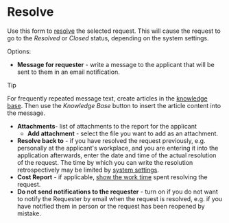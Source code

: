 # Resolve
   
Use this form to [resolve](../../../../alvao-service-desk/requests/resolve-request) the selected request. This will cause the request to go to the *Resolved* or *Closed* status, depending on the system settings.
   
Options:
    
- **Message for requester** - write a message to the applicant that will be sent to them in an email notification.  

> [!TIP]
> For frequently repeated message text, create articles in the [knowledge base](../../../../alvao-service-desk/knowledge-base). Then use the *Knowledge Base* button to insert the article content into the message.

- **Attachments**- list of attachments to the report for the applicant
    - **Add attachment** - select the file you want to add as an attachment.
- **Resolve back to** - if you have resolved the request previously, e.g. personally at the applicant's workplace, and you are entering it into the application afterwards, enter the date and time of the actual resolution of the request. The time by which you can write the resolution retrospectively may be limited by [system settings](../../administration/service-desk/process/detail/status-request/behavior).
- **Cost Report** - if applicable, [show the work time](../../../../alvao-service-desk/requests/work-time) spent resolving the request.
- **Do not send notifications to the requester** - turn on if you do not want to notify the Requester by email when the request is resolved, e.g. if you have notified them in person or the request has been reopened by mistake.
